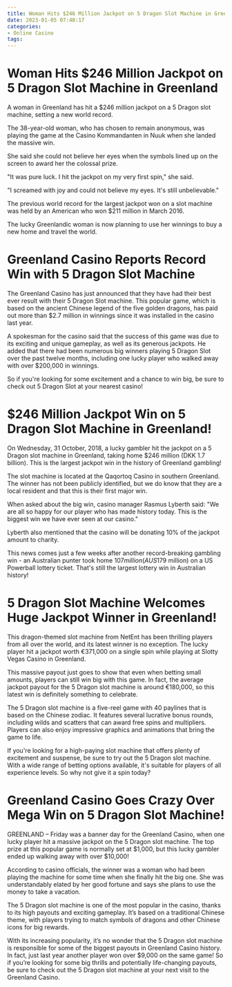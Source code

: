 ```yaml
---
title: Woman Hits $246 Million Jackpot on 5 Dragon Slot Machine in Greenland
date: 2023-01-05 07:48:17
categories:
- Online Casino
tags:
---
```



#  Woman Hits $246 Million Jackpot on 5 Dragon Slot Machine in Greenland

A woman in Greenland has hit a $246 million jackpot on a 5 Dragon slot machine, setting a new world record.

The 38-year-old woman, who has chosen to remain anonymous, was playing the game at the Casino Kommandanten in Nuuk when she landed the massive win.

She said she could not believe her eyes when the symbols lined up on the screen to award her the colossal prize.

"It was pure luck. I hit the jackpot on my very first spin," she said.

"I screamed with joy and could not believe my eyes. It's still unbelievable."

The previous world record for the largest jackpot won on a slot machine was held by an American who won $211 million in March 2016.

The lucky Greenlandic woman is now planning to use her winnings to buy a new home and travel the world.

#  Greenland Casino Reports Record Win with 5 Dragon Slot Machine

The Greenland Casino has just announced that they have had their best ever result with their 5 Dragon Slot machine. This popular game, which is based on the ancient Chinese legend of the five golden dragons, has paid out more than $2.7 million in winnings since it was installed in the casino last year.

A spokesman for the casino said that the success of this game was due to its exciting and unique gameplay, as well as its generous jackpots. He added that there had been numerous big winners playing 5 Dragon Slot over the past twelve months, including one lucky player who walked away with over $200,000 in winnings.

So if you're looking for some excitement and a chance to win big, be sure to check out 5 Dragon Slot at your nearest casino!

#  $246 Million Jackpot Win on 5 Dragon Slot Machine in Greenland!

On Wednesday, 31 October, 2018, a lucky gambler hit the jackpot on a 5 Dragon slot machine in Greenland, taking home $246 million (DKK 1.7 billion). This is the largest jackpot win in the history of Greenland gambling!

The slot machine is located at the Qaqortoq Casino in southern Greenland. The winner has not been publicly identified, but we do know that they are a local resident and that this is their first major win.

When asked about the big win, casino manager Rasmus Lyberth said: "We are all so happy for our player who has made history today. This is the biggest win we have ever seen at our casino."

Lyberth also mentioned that the casino will be donating 10% of the jackpot amount to charity.

This news comes just a few weeks after another record-breaking gambling win - an Australian punter took home $107 million (AUS$179 million) on a US Powerball lottery ticket. That's still the largest lottery win in Australian history!

#  5 Dragon Slot Machine Welcomes Huge Jackpot Winner in Greenland!

This dragon-themed slot machine from NetEnt has been thrilling players from all over the world, and its latest winner is no exception. The lucky player hit a jackpot worth €371,000 on a single spin while playing at Slotty Vegas Casino in Greenland.

This massive payout just goes to show that even when betting small amounts, players can still win big with this game. In fact, the average jackpot payout for the 5 Dragon slot machine is around €180,000, so this latest win is definitely something to celebrate.

The 5 Dragon slot machine is a five-reel game with 40 paylines that is based on the Chinese zodiac. It features several lucrative bonus rounds, including wilds and scatters that can award free spins and multipliers. Players can also enjoy impressive graphics and animations that bring the game to life.

If you're looking for a high-paying slot machine that offers plenty of excitement and suspense, be sure to try out the 5 Dragon slot machine. With a wide range of betting options available, it's suitable for players of all experience levels. So why not give it a spin today?

#  Greenland Casino Goes Crazy Over Mega Win on 5 Dragon Slot Machine!

GREENLAND – Friday was a banner day for the Greenland Casino, when one lucky player hit a massive jackpot on the 5 Dragon slot machine. The top prize at this popular game is normally set at $1,000, but this lucky gambler ended up walking away with over $10,000!

According to casino officials, the winner was a woman who had been playing the machine for some time when she finally hit the big one. She was understandably elated by her good fortune and says she plans to use the money to take a vacation.

The 5 Dragon slot machine is one of the most popular in the casino, thanks to its high payouts and exciting gameplay. It’s based on a traditional Chinese theme, with players trying to match symbols of dragons and other Chinese icons for big rewards.

With its increasing popularity, it’s no wonder that the 5 Dragon slot machine is responsible for some of the biggest payouts in Greenland Casino history. In fact, just last year another player won over $9,000 on the same game! So if you’re looking for some big thrills and potentially life-changing payouts, be sure to check out the 5 Dragon slot machine at your next visit to the Greenland Casino.
